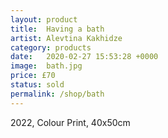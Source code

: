 ```yaml
---
layout: product
title:  Having a bath
artist: Alevtina Kakhidze
category: products
date:   2020-02-27 15:53:28 +0000
image:  bath.jpg
price: £70
status: sold
permalink: /shop/bath
---
```

2022, Colour Print, 40x50cm
